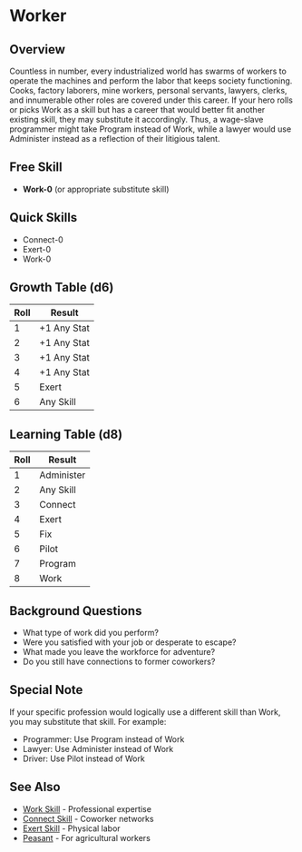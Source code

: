 # Worker

## Overview
Countless in number, every industrialized world has swarms of workers to operate the machines and perform the labor that keeps society functioning. Cooks, factory laborers, mine workers, personal servants, lawyers, clerks, and innumerable other roles are covered under this career. If your hero rolls or picks Work as a skill but has a career that would better fit another existing skill, they may substitute it accordingly. Thus, a wage-slave programmer might take Program instead of Work, while a lawyer would use Administer instead as a reflection of their litigious talent.

## Free Skill
- **Work-0** (or appropriate substitute skill)

## Quick Skills
- Connect-0
- Exert-0
- Work-0

## Growth Table (d6)
| Roll | Result |
|------|--------|
| 1 | +1 Any Stat |
| 2 | +1 Any Stat |
| 3 | +1 Any Stat |
| 4 | +1 Any Stat |
| 5 | Exert |
| 6 | Any Skill |

## Learning Table (d8)
| Roll | Result |
|------|--------|
| 1 | Administer |
| 2 | Any Skill |
| 3 | Connect |
| 4 | Exert |
| 5 | Fix |
| 6 | Pilot |
| 7 | Program |
| 8 | Work |

## Background Questions
- What type of work did you perform?
- Were you satisfied with your job or desperate to escape?
- What made you leave the workforce for adventure?
- Do you still have connections to former coworkers?

## Special Note
If your specific profession would logically use a different skill than Work, you may substitute that skill. For example:
- Programmer: Use Program instead of Work
- Lawyer: Use Administer instead of Work
- Driver: Use Pilot instead of Work

## See Also
- [Work Skill](../skills/work.md) - Professional expertise
- [Connect Skill](../skills/connect.md) - Coworker networks
- [Exert Skill](../skills/exert.md) - Physical labor
- [Peasant](peasant.md) - For agricultural workers
